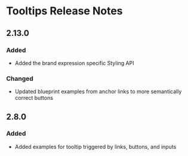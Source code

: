 <!-- Release notes authoring guidelines: http://keepachangelog.com/ -->

# Tooltips Release Notes

<!-- ## [Unreleased] -->

## 2.13.0

### Added
- Added the brand expression specific Styling API

### Changed
- Updated blueprint examples from anchor links to more semantically correct buttons

## 2.8.0

### Added
- Added examples for tooltip triggered by links, buttons, and inputs
